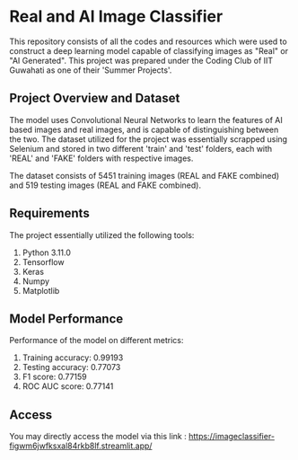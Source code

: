 # Real and AI Image Classifier 

This repository consists of all the codes and resources which were used to construct a deep learning model capable of classifying images as "Real" or "AI Generated". This project was prepared under the Coding Club of IIT Guwahati as one of their 'Summer Projects'.

## Project Overview and Dataset 

The model uses Convolutional Neural Networks to learn the features of AI based images and real images, and is capable of distinguishing between the two. 
The dataset utilized for the project was essentially scrapped using Selenium and stored in two different 'train' and 'test' folders, each with 'REAL' and 'FAKE' folders with respective images. 

The dataset consists of 5451 training images (REAL and FAKE combined) and 519 testing images (REAL and FAKE combined). 

## Requirements

The project essentially utilized the following tools: 
1. Python 3.11.0
2. Tensorflow
3. Keras
4. Numpy
5. Matplotlib

## Model Performance

Performance of the model on different metrics:
1. Training accuracy: 0.99193
2. Testing accuracy: 0.77073
3. F1 score: 0.77159
4. ROC AUC score: 0.77141

## Access

You may directly access the model via this link : https://imageclassifier-figwm6jwfksxal84rkb8lf.streamlit.app/
